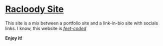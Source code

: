 # [Racloody Site](racloody.fr)
This site is a mix between a portfolio site and a link-in-bio site with socials links.
I know, this website is *[feet-coded](https://images.healthshots.com/healthshots/en/uploads/2023/03/12110444/feet-1600x900.jpg)* 

**Enjoy it!**
